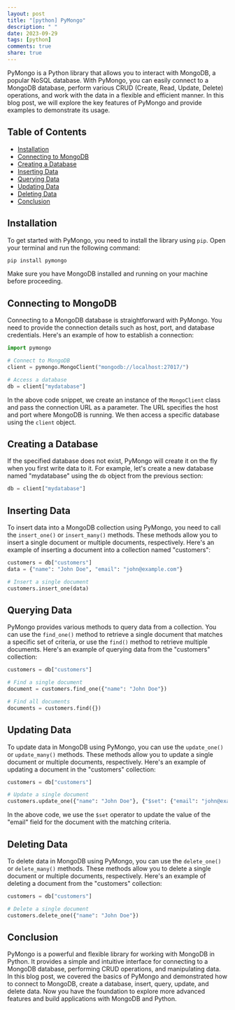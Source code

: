 ```yaml
---
layout: post
title: "[python] PyMongo"
description: " "
date: 2023-09-29
tags: [python]
comments: true
share: true
---
```


PyMongo is a Python library that allows you to interact with MongoDB, a popular NoSQL database. With PyMongo, you can easily connect to a MongoDB database, perform various CRUD (Create, Read, Update, Delete) operations, and work with the data in a flexible and efficient manner. In this blog post, we will explore the key features of PyMongo and provide examples to demonstrate its usage.

## Table of Contents

- [Installation](#installation)
- [Connecting to MongoDB](#connecting-to-mongodb)
- [Creating a Database](#creating-a-database)
- [Inserting Data](#inserting-data)
- [Querying Data](#querying-data)
- [Updating Data](#updating-data)
- [Deleting Data](#deleting-data)
- [Conclusion](#conclusion)

## Installation

To get started with PyMongo, you need to install the library using `pip`. Open your terminal and run the following command:

```bash
pip install pymongo
```

Make sure you have MongoDB installed and running on your machine before proceeding.

## Connecting to MongoDB

Connecting to a MongoDB database is straightforward with PyMongo. You need to provide the connection details such as host, port, and database credentials. Here's an example of how to establish a connection:

```python
import pymongo

# Connect to MongoDB
client = pymongo.MongoClient("mongodb://localhost:27017/")

# Access a database
db = client["mydatabase"]
```

In the above code snippet, we create an instance of the `MongoClient` class and pass the connection URL as a parameter. The URL specifies the host and port where MongoDB is running. We then access a specific database using the `client` object.

## Creating a Database

If the specified database does not exist, PyMongo will create it on the fly when you first write data to it. For example, let's create a new database named "mydatabase" using the `db` object from the previous section:

```python
db = client["mydatabase"]
```

## Inserting Data

To insert data into a MongoDB collection using PyMongo, you need to call the `insert_one()` or `insert_many()` methods. These methods allow you to insert a single document or multiple documents, respectively. Here's an example of inserting a document into a collection named "customers":

```python
customers = db["customers"]
data = {"name": "John Doe", "email": "john@example.com"}

# Insert a single document
customers.insert_one(data)
```

## Querying Data

PyMongo provides various methods to query data from a collection. You can use the `find_one()` method to retrieve a single document that matches a specific set of criteria, or use the `find()` method to retrieve multiple documents. Here's an example of querying data from the "customers" collection:

```python
customers = db["customers"]

# Find a single document
document = customers.find_one({"name": "John Doe"})

# Find all documents
documents = customers.find({})
```

## Updating Data

To update data in MongoDB using PyMongo, you can use the `update_one()` or `update_many()` methods. These methods allow you to update a single document or multiple documents, respectively. Here's an example of updating a document in the "customers" collection:

```python
customers = db["customers"]

# Update a single document
customers.update_one({"name": "John Doe"}, {"$set": {"email": "john@example.com"}})
```

In the above code, we use the `$set` operator to update the value of the "email" field for the document with the matching criteria.

## Deleting Data

To delete data in MongoDB using PyMongo, you can use the `delete_one()` or `delete_many()` methods. These methods allow you to delete a single document or multiple documents, respectively. Here's an example of deleting a document from the "customers" collection:

```python
customers = db["customers"]

# Delete a single document
customers.delete_one({"name": "John Doe"})
```

## Conclusion

PyMongo is a powerful and flexible library for working with MongoDB in Python. It provides a simple and intuitive interface for connecting to a MongoDB database, performing CRUD operations, and manipulating data. In this blog post, we covered the basics of PyMongo and demonstrated how to connect to MongoDB, create a database, insert, query, update, and delete data. Now you have the foundation to explore more advanced features and build applications with MongoDB and Python.